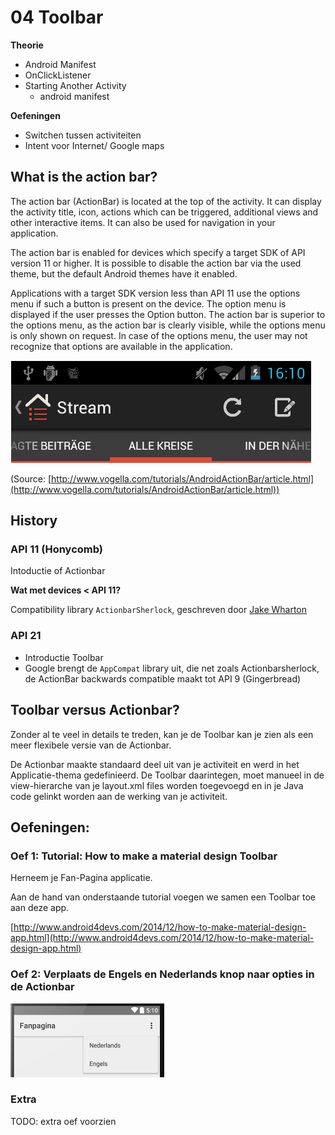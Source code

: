 # 04 Toolbar #

**Theorie**

- Android Manifest 
- OnClickListener
- Starting Another Activity
	- android manifest

**Oefeningen**

- Switchen tussen activiteiten
- Intent voor Internet/ Google maps

## What is the action bar? ##

The action bar (ActionBar) is located at the top of the activity. It can display the activity title, icon, actions which can be triggered, additional views and other interactive items. It can also be used for navigation in your application.

The action bar is enabled for devices which specify a target SDK of API version 11 or higher. It is possible to disable the action bar via the used theme, but the default Android themes have it enabled.

Applications with a target SDK version less than API 11 use the options menu if such a button is present on the device. The option menu is displayed if the user presses the Option button. The action bar is superior to the options menu, as the action bar is clearly visible, while the options menu is only shown on request. In case of the options menu, the user may not recognize that options are available in the application.

![New Project](/images/05_toolbar01.png)


(Source: [http://www.vogella.com/tutorials/AndroidActionBar/article.html](http://www.vogella.com/tutorials/AndroidActionBar/article.html))


## History 

### API 11 (Honycomb)

Intoductie of Actionbar

**Wat met devices < API 11?**

Compatibility library `ActionbarSherlock`, geschreven door [Jake Wharton](https://github.com/JakeWharton)


### API 21 

- Introductie Toolbar
- Google brengt de `AppCompat` library uit, die net zoals Actionbarsherlock, de ActionBar backwards compatible maakt tot API 9 (Gingerbread)


## Toolbar versus Actionbar? ##

Zonder al te veel in details te treden, kan je de Toolbar kan je zien als een meer flexibele versie van de Actionbar. 

De Actionbar maakte standaard deel uit van je activiteit en werd in het Applicatie-thema gedefinieerd.
De Toolbar daarintegen, moet manueel in de view-hierarche van je layout.xml files worden toegevoegd en in je Java code gelinkt worden aan de werking van je activiteit.


## Oefeningen: 

### Oef 1: Tutorial: How to make a material design Toolbar

Herneem je Fan-Pagina applicatie.

Aan de hand van onderstaande tutorial voegen we samen een Toolbar toe aan deze app.

[http://www.android4devs.com/2014/12/how-to-make-material-design-app.html](http://www.android4devs.com/2014/12/how-to-make-material-design-app.html)

### Oef 2: Verplaats de Engels en Nederlands knop naar opties in de Actionbar

![New Project](/images/05_toolbar_ex2.png)


### Extra 

TODO: extra oef voorzien